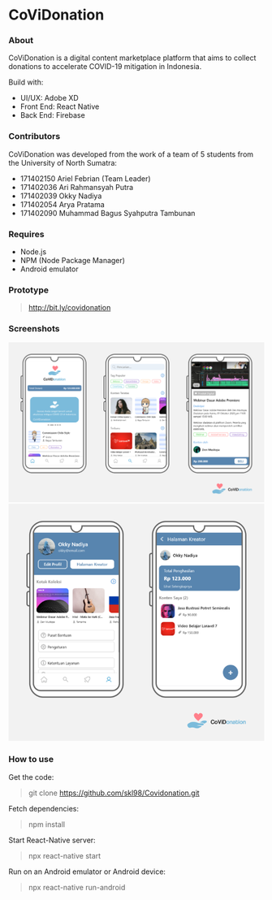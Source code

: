 # CoViDonation

### About
CoViDonation is a digital content marketplace platform that aims to collect donations to accelerate COVID-19 mitigation in Indonesia.

Build with:
  - UI/UX: Adobe XD
  - Front End: React Native
  - Back End: Firebase

### Contributors
CoViDonation was developed from the work of a team of 5 students from the University of North Sumatra:
  - 171402150 Ariel Febrian (Team Leader)
  - 171402036 Ari Rahmansyah Putra
  - 171402039 Okky Nadiya
  - 171402054 Arya Pratama
  - 171402090 Muhammad Bagus Syahputra Tambunan

### Requires
  - Node.js
  - NPM (Node Package Manager)
  - Android emulator

### Prototype
>http://bit.ly/covidonation

### Screenshots
![CoViDonation-MockUp-1](src/img/CoViDonation-MockUp-1.png)
<br/>
![CoViDonation-MockUp-2](src/img/CoViDonation-MockUp-2.png)

### How to use
Get the code:
>git clone https://github.com/skl98/Covidonation.git

Fetch dependencies:
>npm install

Start React-Native server:
>npx react-native start

Run on an Android emulator or Android device:
>npx react-native run-android

